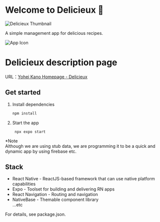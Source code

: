 # Welcome to Delicieux 👋

![Delicieux Thumbnail](https://github.com/sanflat/cabinet/blob/main/images/delicieux_thumbnail.png "Delicieux Thumbnail")

A simple management app for delicious recipes.

![App Icon](https://github.com/sanflat/cabinet/blob/main/images/delisux.png "App Icon")


# Delicieux description page

URL：[Yohei Kano Homepage - Delicieux](https://www.yohei-kano.com/projects/delicieux)

## Get started

1. Install dependencies

   ```bash
   npm install
   ```

2. Start the app

   ```bash
    npx expo start
   ```

*Note  
Although we are using stub data, we are programming it to be a quick and dynamic app by using firebase etc.
  
## Stack
- React Native - ReactJS-based framework that can use native platform capabilities
- Expo - Toolset for building and delivering RN apps
- React Navigation - Routing and navigation
- NativeBase - Themable component library  
...etc 

For details, see package.json.
